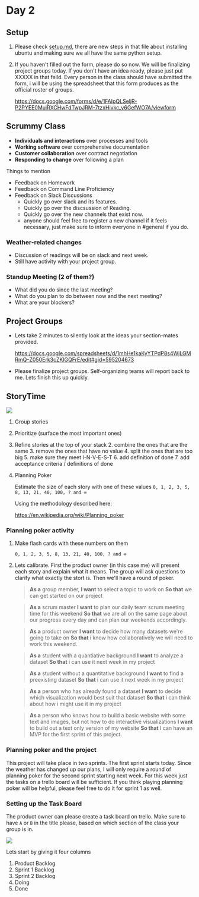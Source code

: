 # Day 2

## Setup

1. Please check [setup.md](./setup.md), there are new steps in that file about installing ubuntu and making sure we all have the same python setup.

2. If you haven't filled out the form, please do so now. We will be finalizing project groups today. If you don't have an idea ready, please just put XXXXX in that feild. Every person in the class should have submitted the form, i will be using the spreadsheet that this form produces as the official roster of groups.
	
	https://docs.google.com/forms/d/e/1FAIpQLSeljR-P2PYEE0MuiRXCHwFdTwpJRM-7tzxHivkc_y6GefWO7A/viewform
	
## Scrummy Class

* **Individuals and interactions** over processes and tools
* **Working software** over comprehensive documentation
* **Customer collaboration** over contract negotiation
* **Responding to change** over following a plan

Things to mention

* Feedback on Homework
* Feedback on Command Line Proficiency
* Feedback on Slack Discussions
	* Quickly go over slack and its features.
	* Quickly go over the discsussion of Reading.
	* Quickly go over the new channels that exist now.
	* anyone should feel free to register a new channel if it feels necessary, just make sure to inform everyone in #general if you do.

### Weather-related changes

* Discussion of readings will be on slack and next week.
* Still have activity with your project group.

### Standup Meeting (2 of them?)

* What did you do since the last meeting?
* What do you plan to do between now and the next meeting?
* What are your blockers?

## Project Groups

* Lets take 2 minutes to silently look at the ideas your section-mates provided. 	

	https://docs.google.com/spreadsheets/d/1mhHe1kaKyYTPdP8s4WjLGMRmQ-Z050Erk3cZKlGQFrE/edit#gid=595204673

* Please finalize project groups. Self-organizing teams will report back to me. Lets finish this up quickly.

## StoryTime

![](https://www.evernote.com/shard/s150/sh/1d24b8ec-6fb2-468c-9d0d-d2330d637016/92fe55b72922033d/res/f26ac4e6-0f80-48ad-9faf-730f47e2e08f/skitch.png)

1. Group stories
2. Prioritize (surface the most important ones)
3. Refine stories at the top of your stack
	2. combine the ones that are the same
	3. remove the ones that have no value
	4. split the ones that are too big
	5. make sure they meet I-N-V-E-S-T
	6. add definition of done
	7. add acceptance criteria / definitions of done
4. Planning Poker 

 	Estimate the size of each story with one of these values
 	`0, 1, 2, 3, 5, 8, 13, 21, 40, 100, ? and ∞`
 	
 	Using the methodology described here:
 	
 	https://en.wikipedia.org/wiki/Planning_poker

### Planning poker activity

1. Make flash cards with these numbers on them

 	`0, 1, 2, 3, 5, 8, 13, 21, 40, 100, ? and ∞`
 	
2. Lets calibrate. First the product owner (in this case me) will present each story and explain what it means. The group will ask questions to clarify what exactly the stort is. Then we'll have a round of poker.

	> **As a** group member, 
	> **I want** to select a topic to work on
	> **So that** we can get started on our project
	
	> **As a** scrum master
	> **I want** to plan our daily team scrum meeting time for this weekend
	> **So that** we are all on the same page about our progress every day and can plan our weekends accordingly.
	
	> **As a** product owner
	> **I want** to decide how many datasets we're going to take on
	> **So that** i know how collaboratively we will need to work this weekend.
	
	> **As a** student with a quantiative background
	> **I want** to analyze a dataset
	> **So that** i can use it next week in my project
	
	> **As a** student without a quantitative background
	> **I want** to find a preexisting dataset
	> **So that** i can use it next week in my project
	
	> **As a** person who has already found a dataset
	> **I want** to decide which visualization would best suit that dataset
	> **So that** i can think about how i might use it in my project

	> **As a** person who knows how to build a basic website with some text and images, but not how to do interactive visualizations
	> **I want** to build out a text only version of my website
	> **So that** I can have an MVP for the first sprint of this project.

### Planning poker and the project

This project will take place in two sprints. The first sprint starts today. Since the weather has changed up our plans, I will only require a round of planning poker for the second sprint starting next week. For this week just the tasks on a trello board will be sufficient. If you think playing planning poker will be helpful, please feel free to do it for sprint 1 as well.

### Setting up the Task Board

The product owner can please create a task board on trello. Make sure to have `A` or `B` in the title please, based on which section of the class your group is in.

![](https://www.evernote.com/shard/s150/sh/0178d7c6-d25c-4baa-925c-e71af59dd284/7bf5da77508dffc2/res/ae4da294-3fe2-4838-9091-6205dcc7906a/skitch.png?resizeSmall&width=200)

Lets start by giving it four columns

1. Product Backlog
2. Sprint 1 Backlog
3. Sprint 2 Backlog
4. Doing
5. Done
